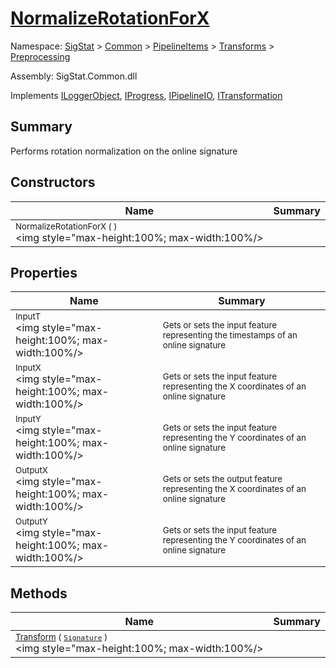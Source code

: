 # [NormalizeRotationForX](./NormalizeRotationForX.md)

Namespace: [SigStat]() > [Common](./../../../README.md) > [PipelineItems]() > [Transforms]() > [Preprocessing](./README.md)

Assembly: SigStat.Common.dll

Implements [ILoggerObject](./../../../ILoggerObject.md), [IProgress](./../../../Helpers/IProgress.md), [IPipelineIO](./../../../Pipeline/IPipelineIO.md), [ITransformation](./../../../ITransformation.md)

## Summary
Performs rotation normalization on the online signature

## Constructors

| Name | Summary | 
| --- | --- | 
| <sub>NormalizeRotationForX (  )</sub><div style="pointer-events:none; cursor:default; width=200"><img style="max-height:100%; max-width:100%/></div>| <sub></sub>| <br>


## Properties

| Name | Summary | 
| --- | --- | 
| <sub>InputT</sub><div style="pointer-events:none; cursor:default; width=200"><img style="max-height:100%; max-width:100%/></div>| <sub>Gets or sets the input feature representing the timestamps of an online signature</sub>| <br>
| <sub>InputX</sub><div style="pointer-events:none; cursor:default; width=200"><img style="max-height:100%; max-width:100%/></div>| <sub>Gets or sets the input feature representing the X coordinates of an online signature</sub>| <br>
| <sub>InputY</sub><div style="pointer-events:none; cursor:default; width=200"><img style="max-height:100%; max-width:100%/></div>| <sub>Gets or sets the input feature representing the Y coordinates of an online signature</sub>| <br>
| <sub>OutputX</sub><div style="pointer-events:none; cursor:default; width=200"><img style="max-height:100%; max-width:100%/></div>| <sub>Gets or sets the output feature representing the X coordinates of an online signature</sub>| <br>
| <sub>OutputY</sub><div style="pointer-events:none; cursor:default; width=200"><img style="max-height:100%; max-width:100%/></div>| <sub>Gets or sets the input feature representing the Y coordinates of an online signature</sub>| <br>


## Methods

| Name | Summary | 
| --- | --- | 
| <sub>[Transform](./Methods/NormalizeRotationForX-100663793.md) ( [`Signature`](./../../../Signature.md) )</sub><div style="pointer-events:none; cursor:default; width=200"><img style="max-height:100%; max-width:100%/></div>| <sub></sub>| <br>


